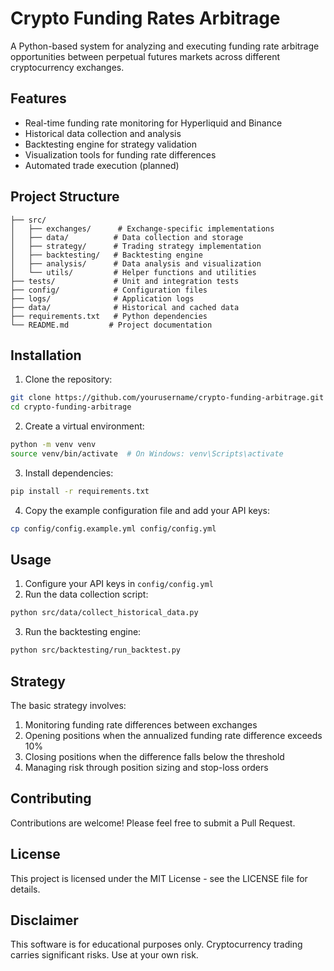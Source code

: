 # Crypto Funding Rates Arbitrage

A Python-based system for analyzing and executing funding rate arbitrage opportunities between perpetual futures markets across different cryptocurrency exchanges.

## Features

- Real-time funding rate monitoring for Hyperliquid and Binance
- Historical data collection and analysis
- Backtesting engine for strategy validation
- Visualization tools for funding rate differences
- Automated trade execution (planned)

## Project Structure

```
├── src/
│   ├── exchanges/      # Exchange-specific implementations
│   ├── data/          # Data collection and storage
│   ├── strategy/      # Trading strategy implementation
│   ├── backtesting/   # Backtesting engine
│   ├── analysis/      # Data analysis and visualization
│   └── utils/         # Helper functions and utilities
├── tests/             # Unit and integration tests
├── config/            # Configuration files
├── logs/              # Application logs
├── data/              # Historical and cached data
├── requirements.txt   # Python dependencies
└── README.md         # Project documentation
```

## Installation

1. Clone the repository:
```bash
git clone https://github.com/yourusername/crypto-funding-arbitrage.git
cd crypto-funding-arbitrage
```

2. Create a virtual environment:
```bash
python -m venv venv
source venv/bin/activate  # On Windows: venv\Scripts\activate
```

3. Install dependencies:
```bash
pip install -r requirements.txt
```

4. Copy the example configuration file and add your API keys:
```bash
cp config/config.example.yml config/config.yml
```

## Usage

1. Configure your API keys in `config/config.yml`
2. Run the data collection script:
```bash
python src/data/collect_historical_data.py
```

3. Run the backtesting engine:
```bash
python src/backtesting/run_backtest.py
```

## Strategy

The basic strategy involves:
1. Monitoring funding rate differences between exchanges
2. Opening positions when the annualized funding rate difference exceeds 10%
3. Closing positions when the difference falls below the threshold
4. Managing risk through position sizing and stop-loss orders

## Contributing

Contributions are welcome! Please feel free to submit a Pull Request.

## License

This project is licensed under the MIT License - see the LICENSE file for details.

## Disclaimer

This software is for educational purposes only. Cryptocurrency trading carries significant risks. Use at your own risk.
